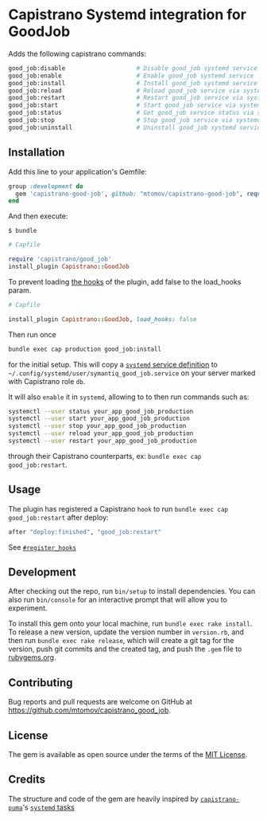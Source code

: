 # Capistrano Systemd integration for GoodJob

Adds the following capistrano commands:

```sh
good_job:disable                    # Disable good_job systemd service
good_job:enable                     # Enable good_job systemd service
good_job:install                    # Install good_job systemd service
good_job:reload                     # Reload good_job service via systemd
good_job:restart                    # Restart good_job service via systemd
good_job:start                      # Start good_job service via systemd
good_job:status                     # Get good_job service status via systemd
good_job:stop                       # Stop good_job service via systemd
good_job:uninstall                  # Uninstall good_job systemd service
```


## Installation

Add this line to your application's Gemfile:

```ruby
group :development do
  gem 'capistrano-good-job', github: "mtomov/capistrano-good-job", require: false
end
```

And then execute:

    $ bundle

```ruby
# Capfile

require 'capistrano/good_job'
install_plugin Capistrano::GoodJob
```

To prevent loading [the hooks](lib/capistrano-good-job.rb) of the plugin, add false to the load_hooks param.
```ruby
# Capfile

install_plugin Capistrano::GoodJob, load_hooks: false
```

Then run once

```sh
bundle exec cap production good_job:install
```

for the initial setup. This will copy a [`systemd` service definition](lib/capistrano/templates/good_job.service.erb) to `~/.config/systemd/user/symantiq_good_job.service` on your server marked with Capistrano role `db`.

It will also `enable` it in `systemd`, allowing to to then run commands such as:

```sh
systemctl --user status your_app_good_job_production
systemctl --user start your_app_good_job_production
systemctl --user stop your_app_good_job_production
systemctl --user reload your_app_good_job_production
systemctl --user restart your_app_good_job_production
```

through their Capistrano counterparts, ex: `bundle exec cap good_job:restart`.

## Usage

The plugin has registered a Capistrano `hook` to run `bundle exec cap good_job:restart` after deploy:

```ruby
after "deploy:finished", "good_job:restart"
```

See [`#register_hooks`](lib/capistrano/good_job.rb:17)


## Development

After checking out the repo, run `bin/setup` to install dependencies. You can also run `bin/console` for an interactive prompt that will allow you to experiment.

To install this gem onto your local machine, run `bundle exec rake install`. To release a new version, update the version number in `version.rb`, and then run `bundle exec rake release`, which will create a git tag for the version, push git commits and the created tag, and push the `.gem` file to [rubygems.org](https://rubygems.org).

## Contributing

Bug reports and pull requests are welcome on GitHub at https://github.com/mtomov/capistrano_good_job.

## License

The gem is available as open source under the terms of the [MIT License](https://opensource.org/licenses/MIT).

## Credits

The structure and code of the gem are heavily inspired by [`capistrano-puma`](https://github.com/seuros/capistrano-puma)'s [`systemd` tasks](https://github.com/seuros/capistrano-puma/blob/master/lib/capistrano/tasks/systemd.rake)
